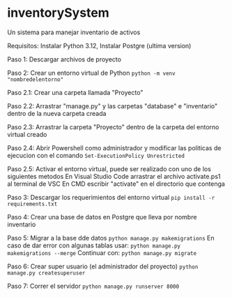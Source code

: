 # inventorySystem
Un sistema para manejar inventario de activos 

Requisitos: Instalar Python 3.12, Instalar Postgre (ultima version)

Paso 1: Descargar archivos de proyecto

Paso 2: Crear un entorno virtual de Python
	`python -m venv "nombredelentorno"`

Paso 2.1: Crear una carpeta llamada "Proyecto"

Paso 2.2: Arrastrar "manage.py" y las carpetas "database" e "inventario" dentro de la nueva carpeta creada

Paso 2.3: Arrastrar la carpeta "Proyecto" dentro de la carpeta del entorno virtual creado

Paso 2.4: Abrir Powershell como administrador y modificar las politicas de ejecucion con el comando	
	`Set-ExecutionPolicy Unrestricted`

Paso 2.5: Activar el entorno virtual, puede ser realizado con uno de los siguientes metodos
	En Visual Studio Code arrastrar el archivo activate.ps1 al terminal de VSC
	En CMD escribir "activate" en el directorio que contenga 

Paso 3: Descargar los requerimientos del entorno virtual
	`pip install -r requirements.txt`

Paso 4: Crear una base de datos en Postgre que lleva por nombre inventario 

Paso 5: Migrar a la base dde datos
	`python manage.py makemigrations`
 	En caso de dar error con algunas tablas usar:
	`python manage.py makemigrations --merge`
 	Continuar con:
	`python manage.py migrate`

Paso 6: Crear super usuario (el administrador del proyecto)
	`python manage.py createsuperuser`

Paso 7: Correr el servidor
	`python manage.py runserver 8000`
